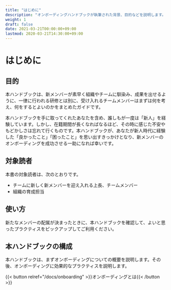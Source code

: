 ```yaml
---
title: "はじめに"
description: "オンボーディングハンドブックが執筆された背景、目的などを説明します。"
weight: 1
draft: false
date: 2021-03-21T00:00:00+09:00
lastmod: 2020-03-21T14:30:00+09:00
---
```


# はじめに

## 目的

本ハンドブックは、新メンバーが素早く組織やチームに馴染み、成果を出せるように、一律に行われる研修とは別に、受け入れるチームメンバーはまずは何を考え、何をするとよいのかをまとめたガイドです。

本ハンドブックを手に取ってくれたあなたを含め、誰しもが一度は「新人」を経験しています。しかし、在籍期間が長くなればなるほど、その時に感じた不安やもどかしさは忘れて行くものです。本ハンドブックが、あなたが新人時代に経験した「良かったこと」「困ったこと」を思い出すきっかけとなり、新メンバーのオンボーディングを成功させる一助になれば幸いです。

## 対象読者

本書の対象読者は、次のとおりです。

- チームに新しく新メンバーを迎え入れる上長、チームメンバー
- 組織の育成担当

## 使い方

新たなメンバーの配属が決まったときに、本ハンドブックを確認して、よいと思ったプラクティスをピックアップしてご利用ください。

## 本ハンドブックの構成

本ハンドブックは、まずオンボーディングについての概要を説明します。その後、オンボーディングに効果的なプラクティスを説明します。

{{< button relref="/docs/onboarding" >}}オンボーディングとは{{< /button >}}

